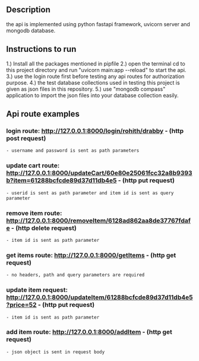## Description ##
the api is implemented using python fastapi framework, uvicorn server and mongodb database.

## Instructions to run ##
1.) Install all the packages mentioned in pipfile
2.) open the terminal cd to this project directory and run "uvicorn main:app --reload" to start the api.
3.) use the login route first before testing any api routes for authorization purpose.
4.) the test database collections used in testing this project is given as json files in this repository.
5.) use "mongodb compass" application to import the json files into your database collection easily.

## Api route examples ##

### login route: http://127.0.0.1:8000/login/rohith/drabby - (http post request)
    - username and password is sent as path parameters

### update cart route: http://127.0.0.1:8000/updateCart/60e80e25061fcc32a8b9393b?item=61288bcfcde89d37d11db4e5 - (http put request)
    - userid is sent as path parameter and item id is sent as query parameter

### remove item route: http://127.0.0.1:8000/removeItem/6128ad862aa8de37767fdafe - (http delete request)
    - item id is sent as path parameter

### get items route: http://127.0.0.1:8000/getItems - (http get request)
    - no headers, path and query parameters are required

### update item request: http://127.0.0.1:8000/updateItem/61288bcfcde89d37d11db4e5?price=52 - (http put request)
    - item id is sent as path parameter

### add item route: http://127.0.0.1:8000/addItem - (http get request)
    - json object is sent in request body